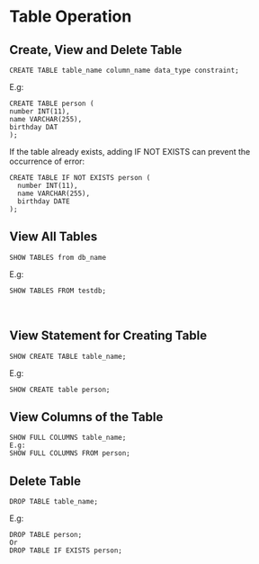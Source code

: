 # Table Operation

## Create, View and Delete Table
```
CREATE TABLE table_name column_name data_type constraint;
```
E.g:
```
CREATE TABLE person (
number INT(11),
name VARCHAR(255),
birthday DAT
);
```
If the table already exists, adding IF NOT EXISTS can prevent the occurrence of error:
```
CREATE TABLE IF NOT EXISTS person (
  number INT(11),
  name VARCHAR(255),
  birthday DATE
);
```

## View All Tables
```
SHOW TABLES from db_name
```
E.g:
```
SHOW TABLES FROM testdb;
```
<br>

## View Statement for Creating Table
```
SHOW CREATE TABLE table_name;
```
E.g:
```
SHOW CREATE table person;
```

## View Columns of the Table
```
SHOW FULL COLUMNS table_name;
E.g:
SHOW FULL COLUMNS FROM person;
```
## Delete Table
```
DROP TABLE table_name;
```
E.g:
```
DROP TABLE person;
Or
DROP TABLE IF EXISTS person;
```
